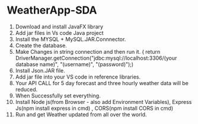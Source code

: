 # WeatherApp-SDA


1. Download and install JavaFX library
2. Add jar files in Vs code Java project
3. Install the MYSQL + MySQL.JAR.Connnector. 
4. Create the database.
5. Make Changes in string connection and then run it. ( return DriverManager.getConnection("jdbc:mysql://localhost:3306/(your database name)", "(username)", "(password)");)
6. Install Json.JAR file.
7. Add jar file into your VS code in reference libraries.
8. Your API CALL for 5 day forecast and three hourly weather data will be reduced.
9. When Successfully set everything.
10. Install Node js(from Browser - also add Environment Variables), Express Js(npm install express in cmd) , CORS(npm install CORS in cmd)
11. Run and get Weather updated from all over the world.
